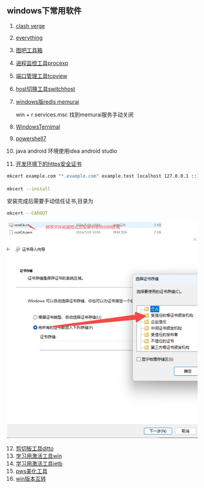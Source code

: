 ## windows下常用软件

1. [clash verge](https://clash-verge-rev.github.io/)
2. [everything](https://www.voidtools.com/zh-cn/downloads/)
3. [图吧工具箱](https://www.tbtool.cn/)
4. [进程监控工具procexp](https://learn.microsoft.com/en-us/sysinternals/downloads/process-explorer)
5. [端口管理工具tcpview](https://learn.microsoft.com/en-us/sysinternals/downloads/tcpview)
6. [host切换工具switchhost](https://switchhosts.vercel.app/zh)
7. [windows版redis memurai](https://www.memurai.com/get-memurai)
    
    win + r services.msc 找到memurai服务手动关闭
8. [WindowsTernimal](https://github.com/microsoft/terminal)
9. [powershell7](https://learn.microsoft.com/en-us/powershell/scripting/install/installing-powershell-on-windows?view=powershell-7.4&viewFallbackFrom=powershell-7&WT.mc_id=THOMASMAURER-blog-thmaure)
10. java android 环境使用idea android studio
11. [开发环境下的https安全证书](https://github.com/FiloSottile/mkcert)
```bash
mkcert example.com "*.example.com" example.test localhost 127.0.0.1 ::1

mkcert --install
```
安装完成后需要手动信任证书,目录为
```bash
mkcert --CAROOT
```
![alt text](image.png)
![alt text](image-1.png)

12. [剪切板工具ditto](https://ditto-cp.sourceforge.io/)
13. [学习用激活工具win](https://github.com/zbezj/HEU_KMS_Activator/releases/download/42.0.4/HEU_KMS_Activator_v42.0.4.rar)
14. [学习用激活工具jetb](https://github.com/njzzzz/Jetbrains-Help)
15. [pws美化工具](https://starship.rs/zh-CN/guide/)
16. [win版本互转](https://github.com/TGSAN/CMWTAT_Digital_Edition/releases)